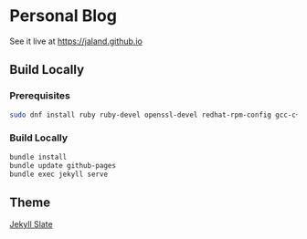 # Personal Blog

See it live at https://jaland.github.io

## Build Locally

### Prerequisites

```sh
sudo dnf install ruby ruby-devel openssl-devel redhat-rpm-config gcc-c++ @development-tools
```

### Build Locally

```sh
bundle install
bundle update github-pages
bundle exec jekyll serve
```

## Theme

[Jekyll Slate](https://github.com/pages-themes/slate)
 